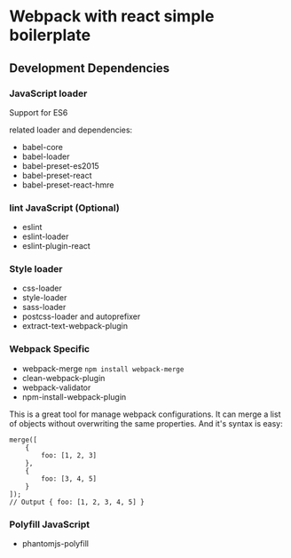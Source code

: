 # Webpack with react simple boilerplate

## Development Dependencies

### JavaScript loader
Support for ES6

related loader and dependencies:
* babel-core
* babel-loader
* babel-preset-es2015
* babel-preset-react
* babel-preset-react-hmre

### lint JavaScript (Optional)
* eslint
* eslint-loader
* eslint-plugin-react

### Style loader
* css-loader
* style-loader
* sass-loader
* postcss-loader and autoprefixer
* extract-text-webpack-plugin

### Webpack Specific
* webpack-merge `npm install webpack-merge`
* clean-webpack-plugin
* webpack-validator
* npm-install-webpack-plugin

This is a great tool for manage webpack configurations.
It can merge a list of objects without overwriting 
the same properties. And it's syntax is easy:

    merge([
        {
            foo: [1, 2, 3]
        },
        {
            foo: [3, 4, 5]
        }
    ]);
    // Output { foo: [1, 2, 3, 4, 5] }

### Polyfill JavaScript
* phantomjs-polyfill